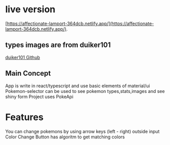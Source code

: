 # live version

[https://affectionate-lamport-364dcb.netlify.app/](https://affectionate-lamport-364dcb.netlify.app/).

## types images are from duiker101
[duiker101 Github](https://github.com/duiker101)

## Main Concept
App is write in react/typescript and use basic elements of material/ui
Pokemon-selector can be used to see pokemon types,stats,images and see shiny form
Project uses PokeApi

# Features
You can change pokemons by using arrow keys (left - right) outside input 
Color Change Button has algoritm to get matching colors